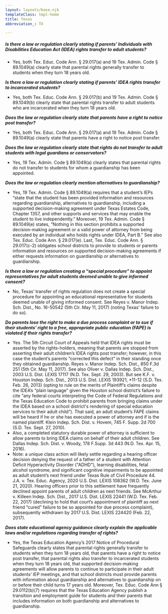```yaml
---
layout: layouts/base.njk
templateClass: tmpl-home
title: Texas
abbreviation_: TX

---
```

##### **_Is there a law or regulation clearly stating if parents’ Individuals with Disabilities Education Act (IDEA) rights transfer to adult students?_**

* Yes, both Tex. Educ. Code Ann. § 29.017(a) and 19 Tex. Admin. Code § 89.1049(a) clearly state that parental rights generally transfer to students when they turn 18 years old.

**_Is there a law or regulation clearly stating if parents’ IDEA rights transfer to incarcerated students?_**

* Yes, both Tex. Educ. Code Ann. § 29.017(b) and 19 Tex. Admin. Code § 89.1049(b) clearly state that parental rights transfer to adult students who are incarcerated when they turn 18 years old.

**_Does the law or regulation clearly state that parents have a right to notice post transfer?_**

* Yes, both Tex. Educ. Code Ann. § 29.017(a) and 19 Tex. Admin. Code § 89.1049(a) clearly state that parents have a right to notice post transfer.

**_Does the law or regulation clearly state that rights do not transfer to adult students with legal guardians or conservators?_**

* Yes, 19 Tex. Admin. Code § 89.1049(a) clearly states that parental rights do not transfer to students for whom a guardianship has been appointed.

**_Does the law or regulation clearly mention alternatives to guardianship?_**

* Yes, 19 Tex. Admin. Code § 89.1049(a) requires that a student’s IEPs “state that the student has been provided information and resources regarding guardianship, alternatives to guardianship, including a supported decision-making agreement under Texas Estates Code, Chapter 1357, and other supports and services that may enable the student to live independently.” Moreover, 19 Tex. Admin. Code § 89.1049(e) states, “Nothing in this section prohibits a supported decision-making agreement or a valid power of attorney from being executed by an individual who holds rights under IDEA, Part B.” See also Tex. Educ. Code Ann. § 29.017(e). Last, Tex. Educ. Code Ann. § 29.017(c-2) obligates school districts to provide to students or parents information and resources on supported decision-making agreements if either requests information on guardianship or alternatives to guardianship.

**_Is there a law or regulation creating a “special procedure” to appoint representatives for adult students deemed unable to give informed consent?_**

* No, Texas’ transfer of rights regulation does not create a special procedure for appointing an educational representative for students deemed unable of giving informed consent. See Reyes v. Manor Indep. Sch. Dist., No. 16-50542 (5th Cir. May 11, 2017) (noting Texas’ failure to do so).

**_Do parents lose the right to make a due process complaint or to sue if their students’ right to a free, appropriate public education (FAPE) is violated if their rights transfer?_**

* Yes. The 5th Circuit Court of Appeals held that IDEA rights must be asserted by the rights-holders, meaning that parents are stopped from asserting their adult children’s IDEA rights post transfer; however, in this case the student’s parents “corrected this defect” in their standing once they obtained guardianship. Reyes v. Manor Indep. Sch. Dist., 850 F.3d 251 (5th Cir. May 11, 2017). See also Oliver v. Dallas Indep. Sch. Dist., 2003 U.S. Dist. LEXIS 17117 (N.D. Tex. Sept. 29, 2003). But see K.F. v. Houston Indep. Sch. Dist., 2013 U.S. Dist. LEXIS 193921, *11-12 (S.D. Tex. Feb. 26, 2013) (opting to rule on the merits of Plaintiff’s claims despite the IDEA’s “plain language” given the Houston school district’s failure to cite “any federal courts interpreting the Code of Federal Regulations and the Texas Education Code to prohibit parents from bringing claims under the IDEA based on a school district's rendering of special education services to their adult child”). That said, an adult student’s FAPE claims will be heard if he or she has executed a power of attorney and if is the named plaintiff. Klein Indep. Sch. Dist. v. Hovem, 745 F. Supp. 2d 700 (S.D. Tex. Sept. 27, 2010).
* Also, a completed statutory durable power of attorney is sufficient to allow parents to bring IDEA claims on behalf of their adult children. See Dallas Indep. Sch. Dist. v. Woody, 178 F.Supp. 3d 443 (N.D. Tex. Apr. 15, 2016).
* Note: a unique class action will likely settle regarding a hearing officer decision denying the request of a father of a student with Attention Deficit Hyperactivity Disorder ("ADHD"), learning disabilities, fetal alcohol syndrome, and significant cognitive impairments to be appointed as adult student’s next friend under Texas Rule of Civil Procedure 44. J.A. v. Tex. Educ. Agency, 2020 U.S. Dist. LEXIS 108362 (W.D. Tex. June 21, 2020). Hearing officers prior to this settlement have frequently declined appoint parents of adult children as next friends. See McArthur v. Killeen Indep. Sch. Dist., 2017 U.S. Dist. LEXIS 22441 (W.D. Tex. Feb. 22, 2017) (declining to hold that court’s appointment of plaintiff as next friend “cured” failure to be so appointed for due process complaint), subsequently withdrawn by 2017 U.S. Dist. LEXIS 224420 (Feb. 22, 2017).

**_Does state educational agency guidance clearly explain the applicable laws and/or regulations regarding transfer of rights?_**

* Yes, the Texas Education Agency’s 2017 Notice of Procedural Safeguards clearly states that parental rights generally transfer to students when they turn 18 years old, that parents have a right to notice post transfer, that parental rights also transfer to incarcerated students when they turn 18 years old, that supported decision-making agreements will allow parents to continue to participate in their adult students’ IEP meetings, and that school districts must provide parents with information about guardianship and alternatives to guardianship on or before their child turns 17 years old. Moreover, Tex. Educ. Code Ann § 29.0112(b)(7) requires that the Texas Education Agency publish a transition and employment guide for students and their parents that includes information on both guardianship and alternatives to guardianship.